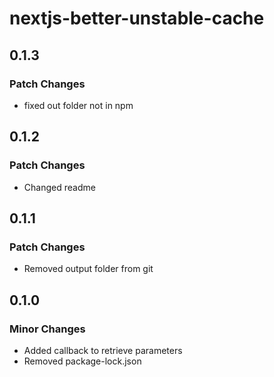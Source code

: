 # nextjs-better-unstable-cache

## 0.1.3

### Patch Changes

- fixed out folder not in npm

## 0.1.2

### Patch Changes

- Changed readme

## 0.1.1

### Patch Changes

- Removed output folder from git

## 0.1.0

### Minor Changes

- Added callback to retrieve parameters
- Removed package-lock.json
